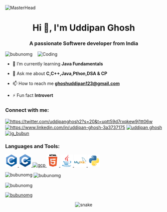 ![MasterHead](https://media0.giphy.com/headers/dhunten/0DvIY8fAjBSg.gif)
<h1 align="center">Hi 👋, I'm Uddipan Ghosh</h1>
<h3 align="center">A passionate Softwere developer from India</h3>
<img align="right" alt="Coding" width="400" src="https://media-exp1.licdn.com/dms/image/C4E12AQHhfpP2slLoXw/article-cover_image-shrink_600_2000/0/1578791251071?e=2147483647&v=beta&t=z0mDGgtn6FZAR_FAWN0lu2QP80ugvAfOnWcJ3acz7Rk">


<p align="left"> <img src="https://komarev.com/ghpvc/?username=bubunomg&label=Profile%20views&color=0e75b6&style=flat" alt="bubunomg" /> </p>

- 🌱 I’m currently learning **Java Fundamentals**

- 💬 Ask me about **C,C++,Java,Pthon,DSA & CP**

- 📫 How to reach me **ghoshuddipan123@gmail.com**

- ⚡ Fun fact **Introvert**

<h3 align="left">Connect with me:</h3>
<p align="left">
<a href="https://twitter.com/https://twitter.com/uddipanghosh2?s=20&t=uptt59d7rxqkew9j1tt06w" target="blank"><img align="center" src="https://raw.githubusercontent.com/rahuldkjain/github-profile-readme-generator/master/src/images/icons/Social/twitter.svg" alt="https://twitter.com/uddipanghosh2?s=20&t=uptt59d7rxqkew9j1tt06w" height="30" width="40" /></a>
<a href="https://linkedin.com/in/https://www.linkedin.com/in/uddipan-ghosh-3a3737175" target="blank"><img align="center" src="https://raw.githubusercontent.com/rahuldkjain/github-profile-readme-generator/master/src/images/icons/Social/linked-in-alt.svg" alt="https://www.linkedin.com/in/uddipan-ghosh-3a3737175" height="30" width="40" /></a>
<a href="https://fb.com/uddipan ghosh" target="blank"><img align="center" src="https://raw.githubusercontent.com/rahuldkjain/github-profile-readme-generator/master/src/images/icons/Social/facebook.svg" alt="uddipan ghosh" height="30" width="40" /></a>
<a href="https://instagram.com/ig_bubun" target="blank"><img align="center" src="https://raw.githubusercontent.com/rahuldkjain/github-profile-readme-generator/master/src/images/icons/Social/instagram.svg" alt="ig_bubun" height="30" width="40" /></a>
</p>

<h3 align="left">Languages and Tools:</h3>
<p align="left"> <a href="https://www.cprogramming.com/" target="_blank" rel="noreferrer"> <img src="https://raw.githubusercontent.com/devicons/devicon/master/icons/c/c-original.svg" alt="c" width="40" height="40"/> </a> <a href="https://www.w3schools.com/cpp/" target="_blank" rel="noreferrer"> <img src="https://raw.githubusercontent.com/devicons/devicon/master/icons/cplusplus/cplusplus-original.svg" alt="cplusplus" width="40" height="40"/> </a> <a href="https://cloud.google.com" target="_blank" rel="noreferrer"> <img src="https://www.vectorlogo.zone/logos/google_cloud/google_cloud-icon.svg" alt="gcp" width="40" height="40"/> </a> <a href="https://www.w3.org/html/" target="_blank" rel="noreferrer"> <img src="https://raw.githubusercontent.com/devicons/devicon/master/icons/html5/html5-original-wordmark.svg" alt="html5" width="40" height="40"/> </a> <a href="https://www.java.com" target="_blank" rel="noreferrer"> <img src="https://raw.githubusercontent.com/devicons/devicon/master/icons/java/java-original.svg" alt="java" width="40" height="40"/> </a> <a href="https://www.mysql.com/" target="_blank" rel="noreferrer"> <img src="https://raw.githubusercontent.com/devicons/devicon/master/icons/mysql/mysql-original-wordmark.svg" alt="mysql" width="40" height="40"/> </a> <a href="https://www.python.org" target="_blank" rel="noreferrer"> <img src="https://raw.githubusercontent.com/devicons/devicon/master/icons/python/python-original.svg" alt="python" width="40" height="40"/> </a> </p>

<p><img align="left" src="https://github-readme-stats.vercel.app/api/top-langs?username=bubunomg&show_icons=true&locale=en&layout=compact" alt="bubunomg" /></p>

<p>&nbsp;<img align="center" src="https://github-readme-stats.vercel.app/api?username=bubunomg&show_icons=true&locale=en" alt="bubunomg" /></p>

<p><img align="center" src="https://github-readme-streak-stats.herokuapp.com/?user=bubunomg&" alt="bubunomg" /></p>

<p align="left"> <a href="https://github.com/ryo-ma/github-profile-trophy"><img src="https://github-profile-trophy.vercel.app/?username=bubunomg" alt="bubunomg" /></a> </p>
<p align="center">
  <img src="https://github.com/ishikkkkaaaa/ishikkkkaaaa/raw/output/github-contribution-grid-snake.svg" alt="snake"></center>
</p>
